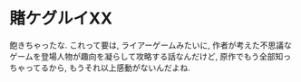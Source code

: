 # 賭ケグルイXX

飽きちゃったな.
これって要は, ライアーゲームみたいに, 作者が考えた不思議なゲームを登場人物が趣向を凝らして攻略する話なんだけど, 原作でもう全部知っちゃってるから, もうそれ以上感動がないんだよね.
